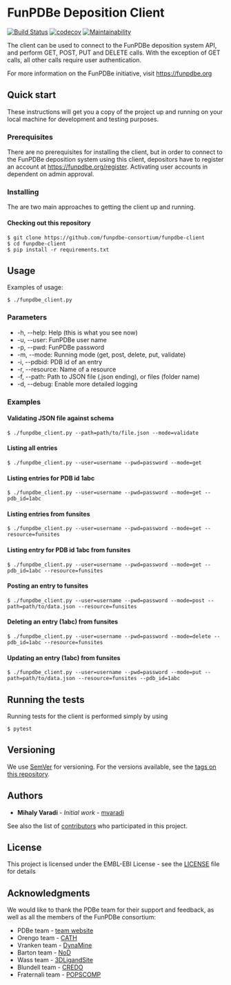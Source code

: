 FunPDBe Deposition Client
=====

[![Build Status](https://travis-ci.org/funpdbe-consortium/funpdbe-client.svg?branch=master)](https://travis-ci.org/funpdbe-consortium/funpdbe-client)
[![codecov](https://codecov.io/gh/funpdbe-consortium/funpdbe-client/branch/master/graph/badge.svg)](https://codecov.io/gh/funpdbe-consortium/funpdbe-client)
[![Maintainability](https://api.codeclimate.com/v1/badges/eac066fbf15333153070/maintainability)](https://codeclimate.com/github/funpdbe-consortium/funpdbe-client/maintainability)

The client can be used to connect to the FunPDBe deposition system API, and perform GET, POST, PUT and DELETE calls. With the exception of GET calls, all other calls require user authentication.

For more information on the FunPDBe initiative, visit https://funpdbe.org

Quick start
-----------

These instructions will get you a copy of the project up and running on your local machine for development and testing purposes.

### Prerequisites

There are no prerequisites for installing the client, but in order to connect to the FunPDBe deposition system using this client, depositors have to register an account at https://funpdbe.org/register. Activating user accounts in dependent on admin approval.

### Installing

The are two main approaches to getting the client up and running.

#### Checking out this repository

```
$ git clone https://github.com/funpdbe-consortium/funpdbe-client
$ cd funpdbe-client
$ pip install -r requirements.txt
```

## Usage

Examples of usage:

```
$ ./funpdbe_client.py
```

### Parameters

* -h, --help:       Help (this is what you see now)
* -u, --user:       FunPDBe user name
* -p, --pwd:        FunPDBe password
* -m, --mode:       Running mode (get, post, delete, put, validate)
* -i, --pdbid:      PDB id of an entry
* -r, --resource:   Name of a resource
* -f, --path:       Path to JSON file (.json ending), or files (folder name)
* -d, --debug:      Enable more detailed logging

### Examples

#### Validating JSON file against schema
```
$ ./funpdbe_client.py --path=path/to/file.json --mode=validate
```

#### Listing all entries
```
$ ./funpdbe_client.py --user=username --pwd=password --mode=get
```

#### Listing entries for PDB id 1abc
```
$ ./funpdbe_client.py --user=username --pwd=password --mode=get --pdb_id=1abc
```

#### Listing entries from funsites
```
$ ./funpdbe_client.py --user=username --pwd=password --mode=get --resource=funsites
```

#### Listing entry for PDB id 1abc from funsites
```
$ ./funpdbe_client.py --user=username --pwd=password --mode=get --pdb_id=1abc --resource=funsites
```

#### Posting an entry to funsites
```
$ ./funpdbe_client.py --user=username --pwd=password --mode=post --path=path/to/data.json --resource=funsites
```

#### Deleting an entry (1abc) from funsites
```
$ ./funpdbe_client.py --user=username --pwd=password --mode=delete --pdb_id=1abc --resource=funsites
```

#### Updating an entry (1abc) from funsites
```
$ ./funpdbe_client.py --user=username --pwd=password --mode=put --path=path/to/data.json --resource=funsites --pdb_id=1abc
```

## Running the tests

Running tests for the client is performed simply by using
```
$ pytest
```

## Versioning

We use [SemVer](http://semver.org/) for versioning. For the versions available, see the [tags on this repository](https://github.com/funpdbe-consortium/funpdbe-client/tags).

## Authors

* **Mihaly Varadi** - *Initial work* - [mvaradi](https://github.com/mvaradi)

See also the list of [contributors](https://github.com/funpdbe-consortium/funpdbe-client/graphs/contributors) who participated in this project.

## License

This project is licensed under the EMBL-EBI License - see the [LICENSE](LICENSE) file for details

## Acknowledgments

We would like to thank the PDBe team for their support and feedback, as well as all the members of the FunPDBe consortium:

* PDBe team - [team website](https://www.ebi.ac.uk/services/teams/pdbe)
* Orengo team - [CATH](http://www.cathdb.info/)
* Vranken team - [DynaMine](http://dynamine.ibsquare.be/)
* Barton team - [NoD](http://www.compbio.dundee.ac.uk/www-nod/)
* Wass team - [3DLigandSite](http://www.sbg.bio.ic.ac.uk/3dligandsite/)
* Blundell team - [CREDO](http://marid.bioc.cam.ac.uk/credo)
* Fraternali team - [POPSCOMP](https://mathbio.crick.ac.uk/wiki/POPSCOMP)
